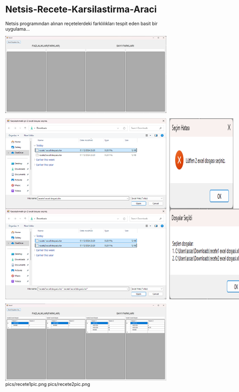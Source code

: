 # Netsis-Recete-Karsilastirma-Araci
Netsis programından alınan reçetelerdeki farklılıkları tespit eden basit bir uygulama...


![](pics/appPic1.png)

<div style="display: flex; gap: 10px;">
    <img src="pics/appPic3.png" alt="Görsel 1" width="625"/>
    <img src="pics/appPic4.png" alt="Görsel 2" width="200"/>
</div>

<div style="display: flex; gap: 10px;">
    <img src="pics/appPic5.png" alt="Görsel 1" width="575"/>
    <img src="pics/appPic6.png" alt="Görsel 2" width="250"/>
</div>

![](pics/appPic7.png)
pics/recete1pic.png
pics/recete2pic.png